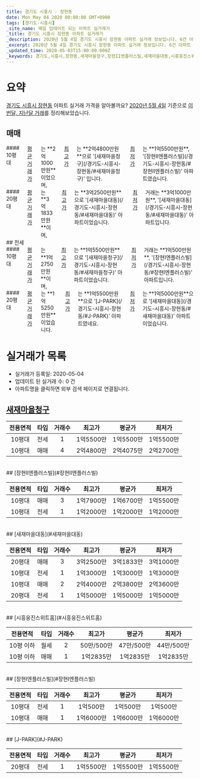 ```yaml
---
title: 경기도 시흥시 - 장현동
date: Mon May 04 2020 00:00:00 GMT+0900
tags: [경기도-시흥시]
_site_name: 매일 업데이트 되는 아파트 실거래가
_title: 경기도 시흥시 장현동 아파트 실거래가
_description: 2020년 5월 4일 경기도 시흥시 장현동 아파트 실거래 정보입니다. 6건 아파트 정보가 있습니다.
_excerpt: 2020년 5월 4일 경기도 시흥시 장현동 아파트 실거래 정보입니다. 6건 아파트 정보가 있습니다.
_updated_time: 2020-05-03T15:00:00.000Z
_keywords: 경기도,시흥시,장현동,새재마을청구,장현II엔플러스빌,새재마을대동,시흥웅진스위트홈,장현I엔플러스빌,J-PARK
---
```





# 요약
<ins>경기도 시흥시 장현동</ins> 아파트 실거래 가격을 알아볼까요? <ins>2020년 5월 4일</ins> 기준으로 <ins>이번달, 지난달 거래</ins>를 정리해보았습니다.

## 매매
<div class="container">
<div class="six columns" markdown="1">
#### 10평대
<ins>평균 거래가</ins>는 **2억1000만원**이었으며, <ins>최고가</ins>는 **2억4800만원**으로 '[새재마을청구](/경기도-시흥시-장현동/#새재마을청구)' 입니다. <ins>최저가</ins>는 **1억5500만원**, '[장현II엔플러스빌](/경기도-시흥시-장현동/#장현II엔플러스빌)' 아파트였습니다.
</div>
<div class="six columns" markdown="1">
#### 20평대
<ins>평균 거래가</ins>는 **3억1833만원**이며, <ins>최고가</ins>는 **3억2500만원**으로 '[새재마을대동](/경기도-시흥시-장현동/#새재마을대동)' 아파트이었습니다. <ins>최저가</ins> 거래는 **3억1000만원**, '[새재마을대동](/경기도-시흥시-장현동/#새재마을대동)' 아파트입니다.
</div>
</div>
## 전세
<div class="container">
<div class="six columns" markdown="1">
#### 10평대
<ins>평균 거래가</ins>는 **1억2750만원**이며, <ins>최고가</ins>는 **1억5500만원**으로 '[새재마을청구](/경기도-시흥시-장현동/#새재마을청구)' 아파트이었습니다. <ins>최저가</ins> 거래는 **1억500만원**, '[장현I엔플러스빌](/경기도-시흥시-장현동/#장현I엔플러스빌)' 아파트입니다.
</div>
<div class="six columns" markdown="1">
#### 20평대
<ins>평균 거래가</ins>는 **1억5250만원**이었습니다. <ins>최고가</ins>는 **1억5500만원**으로 '[J-PARK](/경기도-시흥시-장현동/#J-PARK)' 아파트였네요. <ins>최저가</ins>는 **1억5000만원**으로 '[새재마을대동](/경기도-시흥시-장현동/#새재마을대동)' 아파트이었습니다.
</div>
</div>



# 실거래가 목록
- 실거래가 등록일: 2020-05-04
- 업데이트 된 실거래 수: 0 건
- 아파트명을 클릭하면 외부 검색 페이지로 연결됩니다.

## [새재마을청구](#새재마을청구)

|전용면적|타입|거래수|최고가|평균가|최저가|
|:---:|:---:|:---:|:---:|:---:|:---:|
|10평대|<span class="deal-type-2">전세</span>|1|1억5500만|1억5500만|1억5500만|
|10평대|<span class="deal-type-1">매매</span>|4|2억4800만|2억4075만|2억2700만|

<br/>
## [장현II엔플러스빌](#장현II엔플러스빌)

|전용면적|타입|거래수|최고가|평균가|최저가|
|:---:|:---:|:---:|:---:|:---:|:---:|
|10평대|<span class="deal-type-1">매매</span>|3|1억7900만|1억6700만|1억5500만|
|10평대|<span class="deal-type-2">전세</span>|1|1억2000만|1억2000만|1억2000만|

<br/>
## [새재마을대동](#새재마을대동)

|전용면적|타입|거래수|최고가|평균가|최저가|
|:---:|:---:|:---:|:---:|:---:|:---:|
|20평대|<span class="deal-type-1">매매</span>|3|3억2500만|3억1833만|3억1000만|
|10평대|<span class="deal-type-2">전세</span>|1|1억3000만|1억3000만|1억3000만|
|10평대|<span class="deal-type-1">매매</span>|2|2억4000만|2억3800만|2억3600만|
|20평대|<span class="deal-type-2">전세</span>|1|1억5000만|1억5000만|1억5000만|

<br/>
## [시흥웅진스위트홈](#시흥웅진스위트홈)

|전용면적|타입|거래수|최고가|평균가|최저가|
|:---:|:---:|:---:|:---:|:---:|:---:|
|10평 이하|<span class="deal-type-3">월세</span>|2|50만/500만|47만/500만|44만/500만|
|10평 이하|<span class="deal-type-1">매매</span>|1|1억2835만|1억2835만|1억2835만|

<br/>
## [장현I엔플러스빌](#장현I엔플러스빌)

|전용면적|타입|거래수|최고가|평균가|최저가|
|:---:|:---:|:---:|:---:|:---:|:---:|
|10평대|<span class="deal-type-2">전세</span>|1|1억500만|1억500만|1억500만|
|10평대|<span class="deal-type-1">매매</span>|1|1억6000만|1억6000만|1억6000만|

<br/>
## [J-PARK](#J-PARK)

|전용면적|타입|거래수|최고가|평균가|최저가|
|:---:|:---:|:---:|:---:|:---:|:---:|
|20평대|<span class="deal-type-2">전세</span>|1|1억5500만|1억5500만|1억5500만|

<br/>



